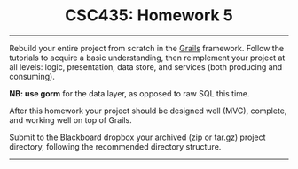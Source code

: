 <html>
<title>CSC435: Homework 5</title>
<body>
<center>
<h1>CSC435: Homework 5</h1>
</center>
<hr />
<p>Rebuild your entire project from scratch in the <a href="https://grails.org/">Grails</a> framework. Follow the tutorials to acquire a basic understanding, then reimplement your project at all levels: logic, presentation, data store, and services (both producing and consuming).</p>
<p><b>NB: use gorm</b> for the data layer, as opposed to raw SQL this time.</p>
<p>After this homework your project should be designed well (MVC), complete, and working well on top of Grails.</p>
<p>Submit to the Blackboard dropbox your archived (zip or tar.gz) project directory, following the recommended directory structure.</p>
<hr />
</body>
</html>